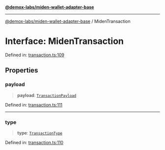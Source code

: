 [**@demox-labs/miden-wallet-adapter-base**](../README.md)

***

[@demox-labs/miden-wallet-adapter-base](../globals.md) / MidenTransaction

# Interface: MidenTransaction

Defined in: [transaction.ts:109](https://github.com/demox-labs/miden-wallet-adapter/blob/945eae693dfd04e72f79c45431d1d0335907d921/packages/core/base/transaction.ts#L109)

## Properties

### payload

> **payload**: [`TransactionPayload`](../type-aliases/TransactionPayload.md)

Defined in: [transaction.ts:111](https://github.com/demox-labs/miden-wallet-adapter/blob/945eae693dfd04e72f79c45431d1d0335907d921/packages/core/base/transaction.ts#L111)

***

### type

> **type**: [`TransactionType`](../enumerations/TransactionType.md)

Defined in: [transaction.ts:110](https://github.com/demox-labs/miden-wallet-adapter/blob/945eae693dfd04e72f79c45431d1d0335907d921/packages/core/base/transaction.ts#L110)
